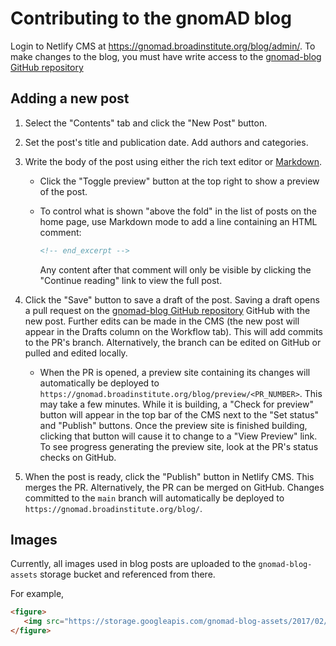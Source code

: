 # Contributing to the gnomAD blog

Login to Netlify CMS at https://gnomad.broadinstitute.org/blog/admin/. To make changes to the blog, you must have write access to the [gnomad-blog GitHub repository](https://github.com/broadinstitute/gnomad-blog)

## Adding a new post

1. Select the "Contents" tab and click the "New Post" button.

2. Set the post's title and publication date. Add authors and categories.

3. Write the body of the post using either the rich text editor or [Markdown](https://www.markdownguide.org/basic-syntax/).

   - Click the "Toggle preview" button at the top right to show a preview of the post.

   - To control what is shown "above the fold" in the list of posts on the home page, use Markdown mode to add a line containing an HTML comment:

      ```html
      <!-- end_excerpt -->
      ```

      Any content after that comment will only be visible by clicking the "Continue reading" link to view the full post.

4. Click the "Save" button to save a draft of the post. Saving a draft opens a pull request on the [gnomad-blog GitHub repository](https://github.com/broadinstitute/gnomad-blog) GitHub with the new post. Further edits can be made in the CMS (the new post will appear in the Drafts column on the Workflow tab). This will add commits to the PR's branch. Alternatively, the branch can be edited on GitHub or pulled and edited locally.

   - When the PR is opened, a preview site containing its changes will automatically be deployed to `https://gnomad.broadinstitute.org/blog/preview/<PR_NUMBER>`. This may take a few minutes. While it is building, a "Check for preview" button will appear in the top bar of the CMS next to the "Set status" and "Publish" buttons. Once the preview site is finished building, clicking that button will cause it to change to a "View Preview" link. To see progress generating the preview site, look at the PR's status checks on GitHub.

5. When the post is ready, click the "Publish" button in Netlify CMS. This merges the PR. Alternatively, the PR can be merged on GitHub. Changes committed to the `main` branch will automatically be deployed to `https://gnomad.broadinstitute.org/blog/`.

## Images

Currently, all images used in blog posts are uploaded to the `gnomad-blog-assets` storage bucket and referenced from there.

For example,

```html
<figure>
   <img src="https://storage.googleapis.com/gnomad-blog-assets/2017/02/the-genome-aggregation-database/exacv2_barplot_cut.png" />
</figure>
```
